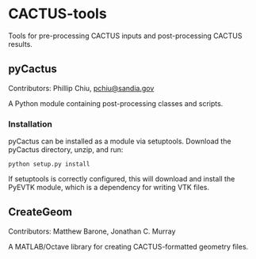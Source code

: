 CACTUS-tools
============
Tools for pre-processing CACTUS inputs and post-processing CACTUS results.

## pyCactus
Contributors: Phillip Chiu, pchiu@sandia.gov

A Python module containing post-processing classes and scripts.

### Installation
pyCactus can be installed as a module via setuptools.
Download the pyCactus directory, unzip, and run:

    python setup.py install
    
If setuptools is correctly configured, this will download and install the PyEVTK module, which is a dependency for writing VTK files.

## CreateGeom
Contributors: Matthew Barone, Jonathan C. Murray

A MATLAB/Octave library for creating CACTUS-formatted geometry files.